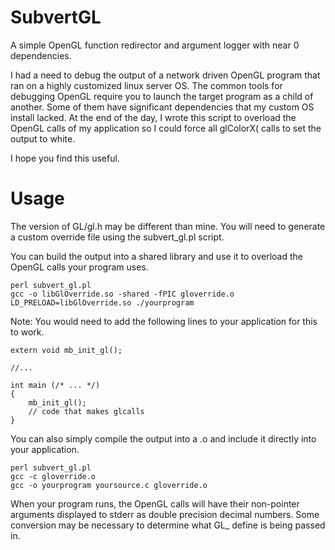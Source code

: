 SubvertGL
=========

A simple OpenGL function redirector and argument logger with near 0 dependencies.

I had a need to debug the output of a network driven OpenGL program that ran on a highly customized linux server OS. The common tools for debugging OpenGL require you to launch the target program as a child of another. Some of them have significant dependencies that my custom OS install lacked. At the end of the day, I wrote this script to overload the OpenGL calls of my application so I could force all glColorX( calls to set the output to white.

I hope you find this useful.

Usage
=====
The version of GL/gl.h may be different than mine. You will need to generate a custom override file
using the subvert_gl.pl script.

You can build the output into a shared library and use it to overload the OpenGL calls your program uses.
````
perl subvert_gl.pl
gcc -o libGlOverride.so -shared -fPIC gloverride.o
LD_PRELOAD=libGlOverride.so ./yourprogram
````
Note: You would need to add the following lines to your application for this to work.
````
extern void mb_init_gl();

//...

int main (/* ... */)
{
    mb_init_gl();
    // code that makes glcalls
}
````


You can also simply compile the output into a .o and include it directly into your application.
````
perl subvert_gl.pl
gcc -c gloverride.o
gcc -o yourprogram yoursource.c gloverride.o
````

When your program runs, the OpenGL calls will have their non-pointer arguments displayed to stderr as double precision decimal numbers. Some conversion may be necessary to determine what GL_ define is being passed in.

